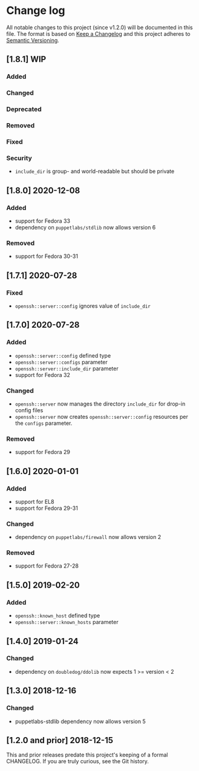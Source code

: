 <!--
This file is part of the doubledog-openssh Puppet module.
Copyright 2018-2021 John Florian
SPDX-License-Identifier: GPL-3.0-or-later

Template

## [VERSION] WIP
### Added
### Changed
### Deprecated
### Removed
### Fixed
### Security

-->

# Change log

All notable changes to this project (since v1.2.0) will be documented in this file.  The format is based on [Keep a Changelog](http://keepachangelog.com/en/1.0.0/) and this project adheres to [Semantic Versioning](http://semver.org).

## [1.8.1] WIP
### Added
### Changed
### Deprecated
### Removed
### Fixed
### Security
- `include_dir` is group- and world-readable but should be private

## [1.8.0] 2020-12-08
### Added
- support for Fedora 33
- dependency on `puppetlabs/stdlib` now allows version 6
### Removed
- support for Fedora 30-31

## [1.7.1] 2020-07-28
### Fixed
- `openssh::server::config` ignores value of `include_dir`

## [1.7.0] 2020-07-28
### Added
- `openssh::server::config` defined type
- `openssh::server::configs` parameter
- `openssh::server::include_dir` parameter
- support for Fedora 32
### Changed
- `openssh::server` now manages the directory `include_dir` for drop-in config files
- `openssh::server` now creates `openssh::server::config` resources per the `configs` parameter.
### Removed
- support for Fedora 29

## [1.6.0] 2020-01-01
### Added
- support for EL8
- support for Fedora 29-31
### Changed
- dependency on `puppetlabs/firewall` now allows version 2
### Removed
- support for Fedora 27-28

## [1.5.0] 2019-02-20
### Added
- `openssh::known_host` defined type
- `openssh::server::known_hosts` parameter

## [1.4.0] 2019-01-24
### Changed
- dependency on `doubledog/ddolib` now expects 1 >= version < 2

## [1.3.0] 2018-12-16
### Changed
- puppetlabs-stdlib dependency now allows version 5

## [1.2.0 and prior] 2018-12-15

This and prior releases predate this project's keeping of a formal CHANGELOG.  If you are truly curious, see the Git history.
